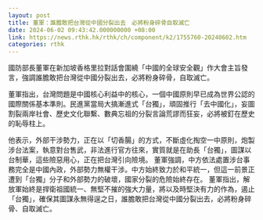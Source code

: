 ```yaml
---
layout: post
title: 董軍：誰膽敢把台灣從中國分裂出去　必將粉身碎骨自取滅亡
date: 2024-06-02 09:43:42.000000000 +08:00
link: https://news.rthk.hk/rthk/ch/component/k2/1755760-20240602.htm
categories: rthk
---
```


國防部長董軍在新加坡香格里拉對話會圍繞「中國的全球安全觀」作大會主旨發言，強調誰膽敢把台灣從中國分裂出去，必將粉身碎骨，自取滅亡。

董軍指出，台灣問題是中國核心利益中的核心，一個中國原則早已成為世界公認的國際關係基本準則。民進黨當局大搞漸進式「台獨」，頑固推行「去中國化」，妄圖割裂兩岸社會、歷史文化聯繫、數典忘祖的分裂言論荒謬而狂妄，必將被釘在歷史的恥辱柱上。 

他表示，外部干涉勢力，正在以「切香腸」的方式，不斷虛化掏空一中原則，炮製涉台法案，執意對台售武，非法進行官方往來，實質就是在助長「台獨」，圖謀以台制華，這些險惡用心，正在把台灣引向險境。 董軍強調，中方依法處置涉台事務完全是中國內政，外部勢力無權干涉。中方始終致力於和平統一，但這一前景正遭到「台獨」分子和外部勢力的破壞，國家分裂的危險始終存在。 董軍指出，解放軍始終是捍衛祖國統一、無堅不摧的強大力量，將以及時堅決有力的作為，遏止「台獨」，確保其圖謀永無得逞之日，誰膽敢把台灣從中國分裂出去，必將粉身碎骨、自取滅亡。
